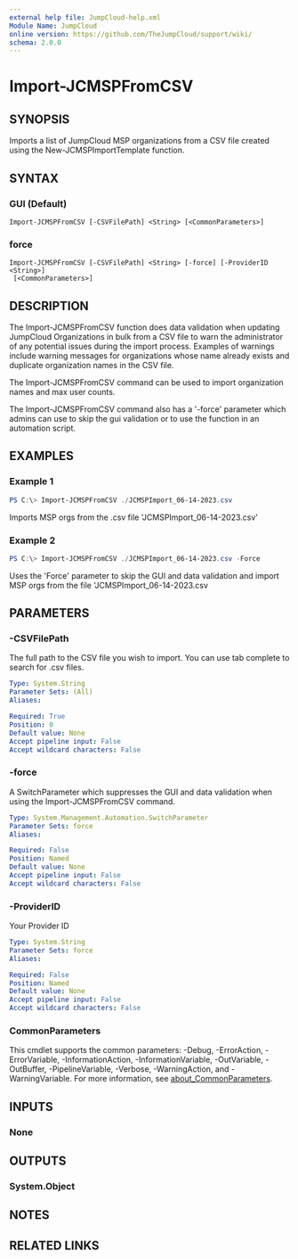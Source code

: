 ```yaml
---
external help file: JumpCloud-help.xml
Module Name: JumpCloud
online version: https://github.com/TheJumpCloud/support/wiki/
schema: 2.0.0
---
```


# Import-JCMSPFromCSV

## SYNOPSIS

Imports a list of JumpCloud MSP organizations from a CSV file created using the New-JCMSPImportTemplate function.

## SYNTAX

### GUI (Default)
```
Import-JCMSPFromCSV [-CSVFilePath] <String> [<CommonParameters>]
```

### force
```
Import-JCMSPFromCSV [-CSVFilePath] <String> [-force] [-ProviderID <String>]
 [<CommonParameters>]
```

## DESCRIPTION

The Import-JCMSPFromCSV function does data validation when updating JumpCloud Organizations in bulk from a CSV file to warn the administrator of any potential issues during the import process. Examples of warnings include warning messages for organizations whose name already exists and duplicate organization names in the CSV file.

The Import-JCMSPFromCSV command can be used to import organization names and max user counts.

The Import-JCMSPFromCSV command also has a '-force' parameter which admins can use to skip the gui validation or to use the function in an automation script.

## EXAMPLES

### Example 1

```powershell
PS C:\> Import-JCMSPFromCSV ./JCMSPImport_06-14-2023.csv
```

Imports MSP orgs from the .csv file 'JCMSPImport_06-14-2023.csv'

### Example 2

```powershell
PS C:\> Import-JCMSPFromCSV ./JCMSPImport_06-14-2023.csv -Force
```

Uses the 'Force' parameter to skip the GUI and data validation and import MSP orgs from the file 'JCMSPImport_06-14-2023.csv

## PARAMETERS

### -CSVFilePath

The full path to the CSV file you wish to import.
You can use tab complete to search for .csv files.

```yaml
Type: System.String
Parameter Sets: (All)
Aliases:

Required: True
Position: 0
Default value: None
Accept pipeline input: False
Accept wildcard characters: False
```

### -force

A SwitchParameter which suppresses the GUI and data validation when using the Import-JCMSPFromCSV command.

```yaml
Type: System.Management.Automation.SwitchParameter
Parameter Sets: force
Aliases:

Required: False
Position: Named
Default value: None
Accept pipeline input: False
Accept wildcard characters: False
```

### -ProviderID

Your Provider ID

```yaml
Type: System.String
Parameter Sets: force
Aliases:

Required: False
Position: Named
Default value: None
Accept pipeline input: False
Accept wildcard characters: False
```

### CommonParameters
This cmdlet supports the common parameters: -Debug, -ErrorAction, -ErrorVariable, -InformationAction, -InformationVariable, -OutVariable, -OutBuffer, -PipelineVariable, -Verbose, -WarningAction, and -WarningVariable. For more information, see [about_CommonParameters](http://go.microsoft.com/fwlink/?LinkID=113216).

## INPUTS

### None
## OUTPUTS

### System.Object
## NOTES

## RELATED LINKS
